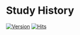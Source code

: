 # Study History

[![Version](https://img.shields.io/badge/version-2023.01.30-red.svg)](./CHANGELOG) [![Hits](https://hits.seeyoufarm.com/api/count/incr/badge.svg?url=https://github.com/deok-beom/StudyHistory)](https://hits.seeyoufarm.com/)
